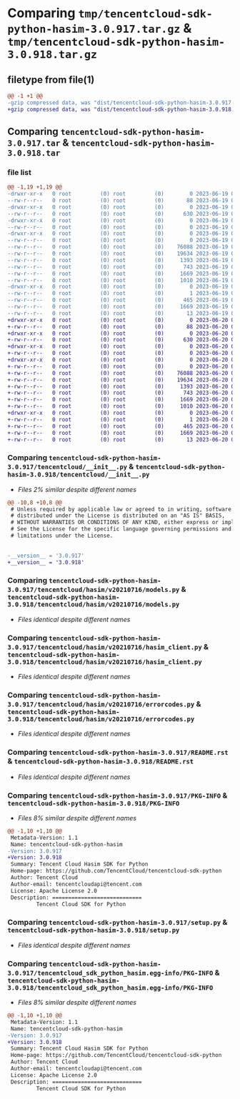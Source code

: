 # Comparing `tmp/tencentcloud-sdk-python-hasim-3.0.917.tar.gz` & `tmp/tencentcloud-sdk-python-hasim-3.0.918.tar.gz`

## filetype from file(1)

```diff
@@ -1 +1 @@
-gzip compressed data, was "dist/tencentcloud-sdk-python-hasim-3.0.917.tar", last modified: Mon Jun 19 00:26:42 2023, max compression
+gzip compressed data, was "dist/tencentcloud-sdk-python-hasim-3.0.918.tar", last modified: Tue Jun 20 02:41:42 2023, max compression
```

## Comparing `tencentcloud-sdk-python-hasim-3.0.917.tar` & `tencentcloud-sdk-python-hasim-3.0.918.tar`

### file list

```diff
@@ -1,19 +1,19 @@
-drwxr-xr-x   0 root         (0) root         (0)        0 2023-06-19 00:26:42.000000 tencentcloud-sdk-python-hasim-3.0.917/
--rw-r--r--   0 root         (0) root         (0)       88 2023-06-19 00:26:42.000000 tencentcloud-sdk-python-hasim-3.0.917/setup.cfg
-drwxr-xr-x   0 root         (0) root         (0)        0 2023-06-19 00:26:42.000000 tencentcloud-sdk-python-hasim-3.0.917/tencentcloud/
--rw-r--r--   0 root         (0) root         (0)      630 2023-06-19 00:26:42.000000 tencentcloud-sdk-python-hasim-3.0.917/tencentcloud/__init__.py
-drwxr-xr-x   0 root         (0) root         (0)        0 2023-06-19 00:26:42.000000 tencentcloud-sdk-python-hasim-3.0.917/tencentcloud/hasim/
--rw-r--r--   0 root         (0) root         (0)        0 2023-06-19 00:26:42.000000 tencentcloud-sdk-python-hasim-3.0.917/tencentcloud/hasim/__init__.py
-drwxr-xr-x   0 root         (0) root         (0)        0 2023-06-19 00:26:42.000000 tencentcloud-sdk-python-hasim-3.0.917/tencentcloud/hasim/v20210716/
--rw-r--r--   0 root         (0) root         (0)        0 2023-06-19 00:26:42.000000 tencentcloud-sdk-python-hasim-3.0.917/tencentcloud/hasim/v20210716/__init__.py
--rw-r--r--   0 root         (0) root         (0)    76088 2023-06-19 00:26:42.000000 tencentcloud-sdk-python-hasim-3.0.917/tencentcloud/hasim/v20210716/models.py
--rw-r--r--   0 root         (0) root         (0)    19634 2023-06-19 00:26:42.000000 tencentcloud-sdk-python-hasim-3.0.917/tencentcloud/hasim/v20210716/hasim_client.py
--rw-r--r--   0 root         (0) root         (0)     1393 2023-06-19 00:26:42.000000 tencentcloud-sdk-python-hasim-3.0.917/tencentcloud/hasim/v20210716/errorcodes.py
--rw-r--r--   0 root         (0) root         (0)      743 2023-06-19 00:26:42.000000 tencentcloud-sdk-python-hasim-3.0.917/README.rst
--rw-r--r--   0 root         (0) root         (0)     1669 2023-06-19 00:26:42.000000 tencentcloud-sdk-python-hasim-3.0.917/PKG-INFO
--rw-r--r--   0 root         (0) root         (0)     1010 2023-06-19 00:26:42.000000 tencentcloud-sdk-python-hasim-3.0.917/setup.py
-drwxr-xr-x   0 root         (0) root         (0)        0 2023-06-19 00:26:42.000000 tencentcloud-sdk-python-hasim-3.0.917/tencentcloud_sdk_python_hasim.egg-info/
--rw-r--r--   0 root         (0) root         (0)        1 2023-06-19 00:26:42.000000 tencentcloud-sdk-python-hasim-3.0.917/tencentcloud_sdk_python_hasim.egg-info/dependency_links.txt
--rw-r--r--   0 root         (0) root         (0)      465 2023-06-19 00:26:42.000000 tencentcloud-sdk-python-hasim-3.0.917/tencentcloud_sdk_python_hasim.egg-info/SOURCES.txt
--rw-r--r--   0 root         (0) root         (0)     1669 2023-06-19 00:26:42.000000 tencentcloud-sdk-python-hasim-3.0.917/tencentcloud_sdk_python_hasim.egg-info/PKG-INFO
--rw-r--r--   0 root         (0) root         (0)       13 2023-06-19 00:26:42.000000 tencentcloud-sdk-python-hasim-3.0.917/tencentcloud_sdk_python_hasim.egg-info/top_level.txt
+drwxr-xr-x   0 root         (0) root         (0)        0 2023-06-20 02:41:42.000000 tencentcloud-sdk-python-hasim-3.0.918/
+-rw-r--r--   0 root         (0) root         (0)       88 2023-06-20 02:41:42.000000 tencentcloud-sdk-python-hasim-3.0.918/setup.cfg
+drwxr-xr-x   0 root         (0) root         (0)        0 2023-06-20 02:41:42.000000 tencentcloud-sdk-python-hasim-3.0.918/tencentcloud/
+-rw-r--r--   0 root         (0) root         (0)      630 2023-06-20 02:41:42.000000 tencentcloud-sdk-python-hasim-3.0.918/tencentcloud/__init__.py
+drwxr-xr-x   0 root         (0) root         (0)        0 2023-06-20 02:41:42.000000 tencentcloud-sdk-python-hasim-3.0.918/tencentcloud/hasim/
+-rw-r--r--   0 root         (0) root         (0)        0 2023-06-20 02:41:42.000000 tencentcloud-sdk-python-hasim-3.0.918/tencentcloud/hasim/__init__.py
+drwxr-xr-x   0 root         (0) root         (0)        0 2023-06-20 02:41:42.000000 tencentcloud-sdk-python-hasim-3.0.918/tencentcloud/hasim/v20210716/
+-rw-r--r--   0 root         (0) root         (0)        0 2023-06-20 02:41:42.000000 tencentcloud-sdk-python-hasim-3.0.918/tencentcloud/hasim/v20210716/__init__.py
+-rw-r--r--   0 root         (0) root         (0)    76088 2023-06-20 02:41:42.000000 tencentcloud-sdk-python-hasim-3.0.918/tencentcloud/hasim/v20210716/models.py
+-rw-r--r--   0 root         (0) root         (0)    19634 2023-06-20 02:41:42.000000 tencentcloud-sdk-python-hasim-3.0.918/tencentcloud/hasim/v20210716/hasim_client.py
+-rw-r--r--   0 root         (0) root         (0)     1393 2023-06-20 02:41:42.000000 tencentcloud-sdk-python-hasim-3.0.918/tencentcloud/hasim/v20210716/errorcodes.py
+-rw-r--r--   0 root         (0) root         (0)      743 2023-06-20 02:41:42.000000 tencentcloud-sdk-python-hasim-3.0.918/README.rst
+-rw-r--r--   0 root         (0) root         (0)     1669 2023-06-20 02:41:42.000000 tencentcloud-sdk-python-hasim-3.0.918/PKG-INFO
+-rw-r--r--   0 root         (0) root         (0)     1010 2023-06-20 02:41:42.000000 tencentcloud-sdk-python-hasim-3.0.918/setup.py
+drwxr-xr-x   0 root         (0) root         (0)        0 2023-06-20 02:41:42.000000 tencentcloud-sdk-python-hasim-3.0.918/tencentcloud_sdk_python_hasim.egg-info/
+-rw-r--r--   0 root         (0) root         (0)        1 2023-06-20 02:41:42.000000 tencentcloud-sdk-python-hasim-3.0.918/tencentcloud_sdk_python_hasim.egg-info/dependency_links.txt
+-rw-r--r--   0 root         (0) root         (0)      465 2023-06-20 02:41:42.000000 tencentcloud-sdk-python-hasim-3.0.918/tencentcloud_sdk_python_hasim.egg-info/SOURCES.txt
+-rw-r--r--   0 root         (0) root         (0)     1669 2023-06-20 02:41:42.000000 tencentcloud-sdk-python-hasim-3.0.918/tencentcloud_sdk_python_hasim.egg-info/PKG-INFO
+-rw-r--r--   0 root         (0) root         (0)       13 2023-06-20 02:41:42.000000 tencentcloud-sdk-python-hasim-3.0.918/tencentcloud_sdk_python_hasim.egg-info/top_level.txt
```

### Comparing `tencentcloud-sdk-python-hasim-3.0.917/tencentcloud/__init__.py` & `tencentcloud-sdk-python-hasim-3.0.918/tencentcloud/__init__.py`

 * *Files 2% similar despite different names*

```diff
@@ -10,8 +10,8 @@
 # Unless required by applicable law or agreed to in writing, software
 # distributed under the License is distributed on an "AS IS" BASIS,
 # WITHOUT WARRANTIES OR CONDITIONS OF ANY KIND, either express or implied.
 # See the License for the specific language governing permissions and
 # limitations under the License.
 
 
-__version__ = '3.0.917'
+__version__ = '3.0.918'
```

### Comparing `tencentcloud-sdk-python-hasim-3.0.917/tencentcloud/hasim/v20210716/models.py` & `tencentcloud-sdk-python-hasim-3.0.918/tencentcloud/hasim/v20210716/models.py`

 * *Files identical despite different names*

### Comparing `tencentcloud-sdk-python-hasim-3.0.917/tencentcloud/hasim/v20210716/hasim_client.py` & `tencentcloud-sdk-python-hasim-3.0.918/tencentcloud/hasim/v20210716/hasim_client.py`

 * *Files identical despite different names*

### Comparing `tencentcloud-sdk-python-hasim-3.0.917/tencentcloud/hasim/v20210716/errorcodes.py` & `tencentcloud-sdk-python-hasim-3.0.918/tencentcloud/hasim/v20210716/errorcodes.py`

 * *Files identical despite different names*

### Comparing `tencentcloud-sdk-python-hasim-3.0.917/README.rst` & `tencentcloud-sdk-python-hasim-3.0.918/README.rst`

 * *Files identical despite different names*

### Comparing `tencentcloud-sdk-python-hasim-3.0.917/PKG-INFO` & `tencentcloud-sdk-python-hasim-3.0.918/PKG-INFO`

 * *Files 8% similar despite different names*

```diff
@@ -1,10 +1,10 @@
 Metadata-Version: 1.1
 Name: tencentcloud-sdk-python-hasim
-Version: 3.0.917
+Version: 3.0.918
 Summary: Tencent Cloud Hasim SDK for Python
 Home-page: https://github.com/TencentCloud/tencentcloud-sdk-python
 Author: Tencent Cloud
 Author-email: tencentcloudapi@tencent.com
 License: Apache License 2.0
 Description: ============================
         Tencent Cloud SDK for Python
```

### Comparing `tencentcloud-sdk-python-hasim-3.0.917/setup.py` & `tencentcloud-sdk-python-hasim-3.0.918/setup.py`

 * *Files identical despite different names*

### Comparing `tencentcloud-sdk-python-hasim-3.0.917/tencentcloud_sdk_python_hasim.egg-info/PKG-INFO` & `tencentcloud-sdk-python-hasim-3.0.918/tencentcloud_sdk_python_hasim.egg-info/PKG-INFO`

 * *Files 8% similar despite different names*

```diff
@@ -1,10 +1,10 @@
 Metadata-Version: 1.1
 Name: tencentcloud-sdk-python-hasim
-Version: 3.0.917
+Version: 3.0.918
 Summary: Tencent Cloud Hasim SDK for Python
 Home-page: https://github.com/TencentCloud/tencentcloud-sdk-python
 Author: Tencent Cloud
 Author-email: tencentcloudapi@tencent.com
 License: Apache License 2.0
 Description: ============================
         Tencent Cloud SDK for Python
```

